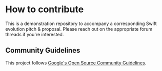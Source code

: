 # How to contribute

This is a demonstration repository to accompany a corresponding Swift
evolution pitch & proposal. Please reach out on the appropriate forum
threads if you're interested.

## Community Guidelines

This project follows
[Google's Open Source Community Guidelines](https://opensource.google/conduct/).
